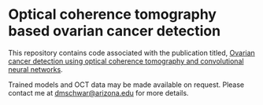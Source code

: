# Optical coherence tomography based ovarian cancer detection
This repository contains code associated with the publication titled, [Ovarian cancer detection using optical coherence tomography and convolutional neural networks](https://pubmed.ncbi.nlm.nih.gov/35095211/).

Trained models and OCT data may be made available on request. Please contact me at dmschwar@arizona.edu for more details. 

